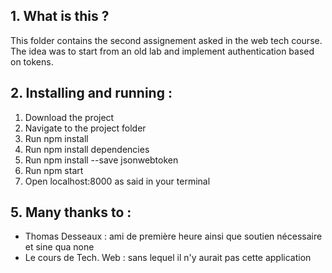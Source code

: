 ﻿

## 1. **What is this ?**

This folder contains the second assignement asked in the web tech course. The idea was to start from an old lab and implement authentication based on tokens.

## 2. **Installing and running :**

1. Download the project
2. Navigate to the project folder
3. Run npm install
4. Run npm install dependencies
5. Run npm install --save jsonwebtoken
6. Run npm start
7. Open localhost:8000 as said in your terminal


## 5. **Many thanks to :**

- Thomas Desseaux : ami de première heure ainsi que soutien nécessaire et sine qua none 
- Le cours de Tech. Web : sans lequel il n'y aurait pas cette application



